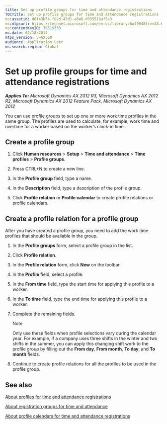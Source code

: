 ```yaml
---
title: Set up profile groups for time and attendance registrations
TOCTitle: Set up profile groups for time and attendance registrations
ms:assetid: d6f43b54-f02d-47d1-a646-d935518af5a3
ms:mtpsurl: https://technet.microsoft.com/en-us/library/Aa499485(v=AX.60)
ms:contentKeyID: 39519333
ms.date: 04/18/2014
mtps_version: v=AX.60
audience: Application User
ms.search.region: Global
---
```


# Set up profile groups for time and attendance registrations 


_**Applies To:** Microsoft Dynamics AX 2012 R3, Microsoft Dynamics AX 2012 R2, Microsoft Dynamics AX 2012 Feature Pack, Microsoft Dynamics AX 2012_

You can use profile groups to set up one or more work time profiles in the same group. The profiles are used to calculate, for example, work time and overtime for a worker based on the worker’s clock-in time.

## Create a profile group

1.  Click **Human resources** \> **Setup** \> **Time and attendance** \> **Time profiles** \> **Profile groups**.

2.  Press CTRL+N to create a new line.

3.  In the **Profile group** field, type a name.

4.  In the **Description** field, type a description of the profile group.

5.  Click **Profile relation** or **Profile calendar** to create profile relations or profile calendars.

## Create a profile relation for a profile group

After you have created a profile group, you need to add the work time profiles that should be available in the group.

1.  In the **Profile groups** form, select a profile group in the list.

2.  Click **Profile relation**.

3.  In the **Profile relation** form, click **New** on the toolbar.

4.  In the **Profile** field, select a profile.

5.  In the **From time** field, type the start time for applying this profile to a worker.

6.  In the **To time** field, type the end time for applying this profile to a worker.

7.  Complete the remaining fields.
    

    > [!NOTE]
    > <P>Only use these fields when profile selections vary during the calendar year. For example, if a company uses three shifts in the winter and two shifts in the summer, you can apply this changing shift work to the profile group by filling out the <STRONG>From day</STRONG>, <STRONG>From month</STRONG>, <STRONG>To day</STRONG>, and <STRONG>To month</STRONG> fields.</P>



8.  Continue to create profile relations for all the profiles to be used in the profile group.

## See also

[About profiles for time and attendance registrations](about-profiles-for-time-and-attendance-registrations.md)

[About registration groups for time and attendance](about-registration-groups-for-time-and-attendance.md)

[About profile calendars for time and attendance registrations](about-profile-calendars-for-time-and-attendance-registrations.md)

  


